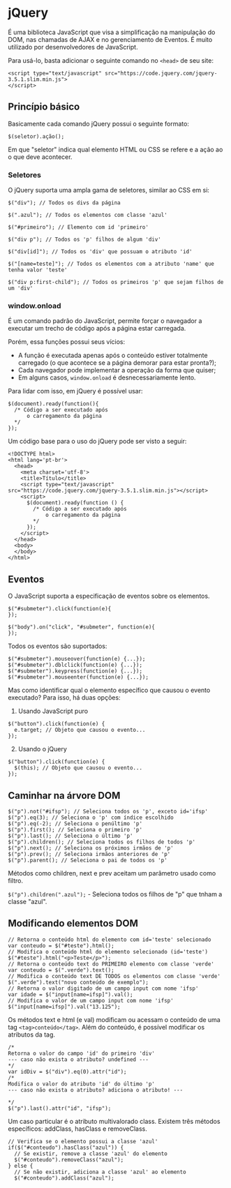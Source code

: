# jQuery

É uma biblioteca JavaScript que visa a simplificação na manipulação do DOM, nas chamadas de AJAX e no gerenciamento de Eventos. É muito utilizado por desenvolvedores de JavaScript.

Para usá-lo, basta adicionar o seguinte comando no `<head>` de seu site:

```
<script type="text/javascript" src="https://code.jquery.com/jquery-3.5.1.slim.min.js">
</script>
```

## Princípio básico

Basicamente cada comando jQuery possui o seguinte formato:

`$(seletor).ação();`

Em que "seletor" indica qual elemento HTML ou CSS se refere e a ação ao o que deve acontecer.

### Seletores

O jQuery suporta uma ampla gama de seletores, similar ao CSS em si:

```
$("div"); // Todos os divs da página

$(".azul"); // Todos os elementos com classe 'azul'

$("#primeiro"); // Elemento com id 'primeiro'

$("div p"); // Todos os 'p' filhos de algum 'div'

$("div[id]"); // Todos os 'div' que possuam o atributo 'id'

$("[name=teste]"); // Todos os elementos com a atributo 'name' que tenha valor 'teste'

$("div p:first-child"); // Todos os primeiros 'p' que sejam filhos de um 'div'
```

### window.onload

É um comando padrão do JavaScript, permite forçar o navegador a executar um trecho de código após a página estar carregada.

Porém, essa funções possui seus vícios:
- A função é executada apenas após o conteúdo estiver totalmente carregado (o que acontece se a página demorar para estar pronta?);
- Cada navegador pode implementar a operação da forma que quiser;
- Em alguns casos, `window.onload` é desnecessariamente lento.

Para lidar com isso, em jQuery é possível usar:

```
$(document).ready(function(){
  /* Código a ser executado após
      o carregamento da página
  */
});
```

Um código base para o uso do jQuery pode ser visto a seguir:

```
<!DOCTYPE html>
<html lang='pt-br'>
  <head>
    <meta charset='utf-8'>
    <title>Título</title>
    <script type="text/javascript" src="https://code.jquery.com/jquery-3.5.1.slim.min.js"></script>
    <script>
      $(document).ready(function () {
        /* Código a ser executado após
            o carregamento da página
        */
      });
    </script>
  </head>
  <body>
  </body>
</html>
```

## Eventos

O JavaScript suporta a especificação de eventos sobre os elementos.

```
$("#submeter").click(function(e){
});

$("body").on("click", "#submeter", function(e){
});
```

Todos os eventos são suportados:

```
$("#submeter").mouseover(function(e) {...});
$("#submeter").dblclick(function(e) {...});
$("#submeter").keypress(function(e) {...});
$("#submeter").mouseenter(function(e) {...});
```

Mas como identificar qual o elemento específico que causou o evento executado? Para isso, há duas opções:

1. Usando JavaScript puro

```
$("button").click(function(e) {
  e.target; // Objeto que causou o evento...
});
```

2. Usando o jQuery

```
$("button").click(function(e) {
  $(this); // Objeto que causou o evento...
});
```

## Caminhar na árvore DOM

```
$("p").not("#ifsp"); // Seleciona todos os 'p', exceto id='ifsp'
$("p").eq(3); // Seleciona o 'p' com índice escolhido
$("p").eq(-2); // Seleciona o penúltimo 'p'
$("p").first(); // Seleciona o primeiro 'p'
$("p").last(); // Seleciona o último 'p'
$("p").children(); // Seleciona todos os filhos de todos 'p'
$("p").next(); // Seleciona os próximos irmãos de 'p'
$("p").prev(); // Seleciona irmãos anteriores de 'p'
$("p").parent(); // Seleciona o pai de todos os 'p'
```

Métodos como children, next e prev aceitam um parâmetro usado como filtro.

`$("p").children(".azul");` - Seleciona todos os filhos de "p" que tnham a classe "azul".

## Modificando elementos DOM

```
// Retorna o conteúdo html do elemento com id='teste' selecionado
var conteudo = $("#teste").html();
// Modifica o conteúdo html do elemento selecionado (id='teste')
$("#teste").html("<p>Teste</p>");
// Retorna o conteúdo text do PRIMEIRO elemento com classe 'verde'
var conteudo = $(".verde").text();
// Modifica o conteúdo text DE TODOS os elementos com classe 'verde'
$(".verde").text("novo conteúdo de exemplo");
// Retorna o valor digitado de um campo input com nome 'ifsp'
var idade = $("input[name=ifsp]").val();
// Modifica o valor de um campo input com nome 'ifsp'
$("input[name=ifsp]").val("13.125");
```

Os métodos text e html (e val) modificam ou acessam o conteúdo de uma tag `<tag>conteúdo</tag>`. Além do conteúdo, é possível modificar os atributos da tag.

```
/*
Retorna o valor do campo 'id' do primeiro 'div'
--- caso não exista o atributo? undefined ---
*/
var idDiv = $("div").eq(0).attr("id");
/*
Modifica o valor do atributo 'id' do último 'p'
--- caso não exista o atributo? adiciona o atributo! ---

*/
$("p").last().attr("id", "ifsp");
```

Um caso particular é o atributo multivalorado class. Existem três métodos específicos: addClass, hasClass e removeClass.

```
// Verifica se o elemento possui a classe 'azul'
if($("#conteudo").hasClass("azul")) {
  // Se existir, remove a classe 'azul' do elemento
  $("#conteudo").removeClass("azul");
} else {
  // Se não existir, adiciona a classe 'azul' ao elemento
  $("#conteudo").addClass("azul");
```
